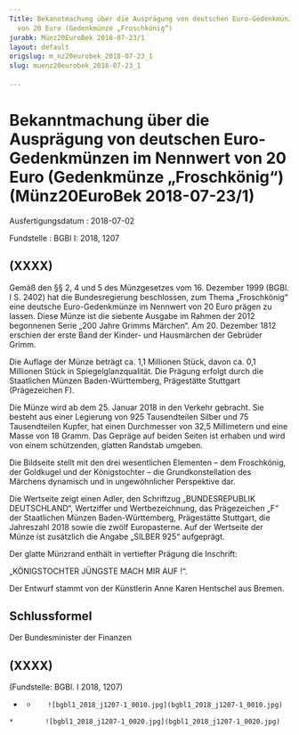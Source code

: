 ```yaml
---
Title: Bekanntmachung über die Ausprägung von deutschen Euro-Gedenkmünzen im Nennwert
  von 20 Euro (Gedenkmünze „Froschkönig“)
jurabk: Münz20EuroBek 2018-07-23/1
layout: default
origslug: m_nz20eurobek_2018-07-23_1
slug: muenz20eurobek_2018-07-23_1

---
```


# Bekanntmachung über die Ausprägung von deutschen Euro-Gedenkmünzen im Nennwert von 20 Euro (Gedenkmünze „Froschkönig“) (Münz20EuroBek 2018-07-23/1)

Ausfertigungsdatum
:   2018-07-02

Fundstelle
:   BGBl I: 2018, 1207


## (XXXX)

Gemäß den §§ 2, 4 und 5 des Münzgesetzes vom 16. Dezember 1999 (BGBl. I S. 2402) hat die Bundesregierung beschlossen, zum Thema „Froschkönig“ eine deutsche Euro-Gedenkmünze im Nennwert von 20 Euro prägen zu lassen. Diese Münze ist die siebente Ausgabe im Rahmen der 2012 begonnenen Serie „200 Jahre Grimms Märchen“. Am 20. Dezember 1812 erschien der erste Band der Kinder- und Hausmärchen der Gebrüder Grimm.

Die Auflage der Münze beträgt ca. 1,1 Millionen Stück, davon ca. 0,1 Millionen Stück in Spiegelglanzqualität. Die Prägung erfolgt durch die Staatlichen Münzen Baden-Württemberg, Prägestätte Stuttgart (Prägezeichen F).

Die Münze wird ab dem 25. Januar 2018 in den Verkehr gebracht. Sie besteht aus einer Legierung von 925 Tausendteilen Silber und 75 Tausendteilen Kupfer, hat einen Durchmesser von 32,5 Millimetern und eine Masse von 18 Gramm. Das Gepräge auf beiden Seiten ist erhaben und wird von einem schützenden, glatten Randstab umgeben.

Die Bildseite stellt mit den drei wesentlichen Elementen – dem Froschkönig, der Goldkugel und der Königstochter – die Grundkonstellation des Märchens dynamisch und in ungewöhnlicher Perspektive dar.

Die Wertseite zeigt einen Adler, den Schriftzug „BUNDESREPUBLIK DEUTSCHLAND“, Wertziffer und Wertbezeichnung, das Prägezeichen „F“ der Staatlichen Münzen Baden-Württemberg, Prägestätte Stuttgart, die Jahreszahl 2018 sowie die zwölf Europasterne. Auf der Wertseite der Münze ist zusätzlich die Angabe „SILBER 925“ aufgeprägt.

Der glatte Münzrand enthält in vertiefter Prägung die Inschrift:

„KÖNIGSTOCHTER JÜNGSTE MACH MIR AUF !“.

Der Entwurf stammt von der Künstlerin Anne Karen Hentschel aus Bremen.


## Schlussformel

Der Bundesminister der Finanzen


## (XXXX)

(Fundstelle: BGBl. I 2018, 1207)


*    *        ![bgbl1_2018_j1207-1_0010.jpg](bgbl1_2018_j1207-1_0010.jpg)
    *        ![bgbl1_2018_j1207-1_0020.jpg](bgbl1_2018_j1207-1_0020.jpg)


